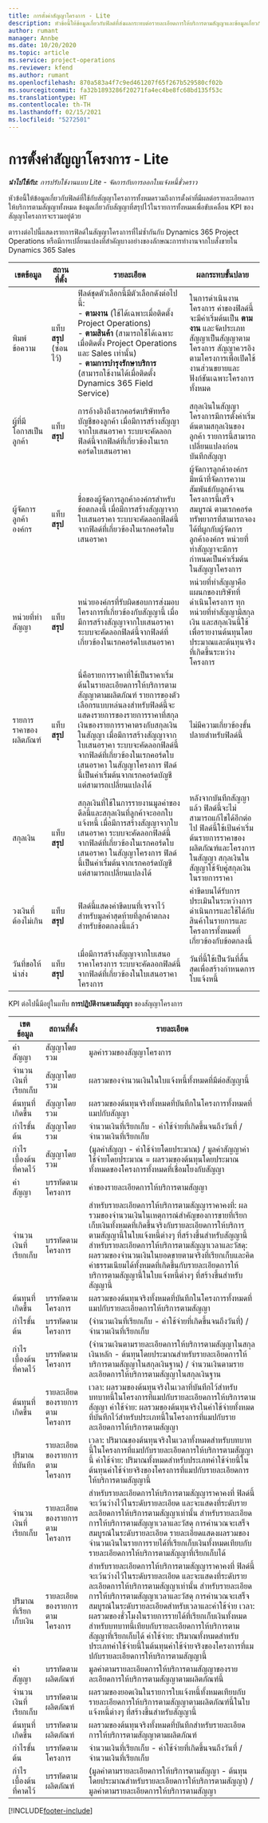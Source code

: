 ```yaml
---
title: การตั้งค่าสัญญาโครงการ - Lite
description: หัวข้อนี้ให้ข้อมูลเกี่ยวกับฟิลด์ที่ส่งผลกระทบต่อรายละเอียดการให้บริการตามสัญญาและข้อมูลเกี่ยวกับสัญญาที่สรุปไว้ในรายการทั้งหมด
author: rumant
manager: Annbe
ms.date: 10/20/2020
ms.topic: article
ms.service: project-operations
ms.reviewer: kfend
ms.author: rumant
ms.openlocfilehash: 870a583a4f7c9ed461207f65f267b529580cf02b
ms.sourcegitcommit: fa32b1893286f20271fa4ec4be8fc68bd135f53c
ms.translationtype: HT
ms.contentlocale: th-TH
ms.lasthandoff: 02/15/2021
ms.locfileid: "5272501"
---
```

# <a name="project-contract-settings---lite"></a>การตั้งค่าสัญญาโครงการ - Lite

_**นำไปใช้กับ:** การปรับใช้งานแบบ Lite - จัดการกับการออกใบแจ้งหนี้ชั่วคราว_

หัวข้อนี้ให้ข้อมูลเกี่ยวกับฟิลด์ที่ใช้กับสัญญาโครงการทั้งหมดรวมถึงการตั้งค่าที่มีผลต่อรายละเอียดการให้บริการตามสัญญาทั้งหมด ข้อมูลเกี่ยวกับสัญญาที่สรุปไว้ในรายการทั้งหมดเพื่อขับเคลื่อน KPI ของสัญญาโครงการจะรวมอยู่ด้วย

ตารางต่อไปนี้แสดงรายการฟิลด์ในสัญญาโครงการที่ไม่ซ้ำกันกับ Dynamics 365 Project Operations หรือมีการเปลี่ยนแปลงที่สำคัญบางอย่างของลักษณะการทำงานจากใบสั่งขายใน Dynamics 365 Sales

| เขตข้อมูล | สถานที่ตั้ง | รายละเอียด | ผลกระทบขั้นปลาย |
| --- | --- | --- | --- |
| พิมพ์ข้อความ | แท็บ **สรุป** (ซ่อนไว้) | ฟิลด์ชุดตัวเลือกนี้มีตัวเลือกดังต่อไปนี้:</br>- **ตามงาน** (ใช้ได้เฉพาะเมื่อติดตั้ง Project Operations)</br>- **ตามสินค้า** (สามารถใช้ได้เฉพาะเมื่อติดตั้ง Project Operations และ Sales เท่านั้น)</br>- **ตามการบำรุงรักษาบริการ** (สามารถใช้งานได้เมื่อติดตั้ง Dynamics 365 Field Service) | ในการดำเนินงานโครงการ ค่าของฟิลด์นี้จะมีค่าเริ่มต้นเป็น **ตามงาน** และจัดประเภทสัญญาเป็นสัญญาตามโครงการ สัญญาควรอิงตามโครงการเพื่อเปิดใช้งานส่วนขยายและฟังก์ชันเฉพาะโครงการทั้งหมด |
| ผู้ที่มีโอกาสเป็นลูกค้า | แท็บ **สรุป** | การอ้างอิงถึงเรกคอร์ดบริษัทหรือบัญชีของลูกค้า เมื่อมีการสร้างสัญญาจากใบเสนอราคา ระบบจะคัดลอกฟิลด์นี้จากฟิลด์ที่เกี่ยวข้องในเรกคอร์ดใบเสนอราคา | สกุลเงินในสัญญาโครงการมีการตั้งค่าเริ่มต้นตามสกุลเงินของลูกค้า รายการนี้สามารถเปลี่ยนแปลงก่อนบันทึกสัญญา |
| ผู้จัดการลูกค้าองค์กร | แท็บ **สรุป** | ชื่อของผู้จัดการลูกค้าองค์กรสำหรับข้อตกลงนี้ เมื่อมีการสร้างสัญญาจากใบเสนอราคา ระบบจะคัดลอกฟิลด์นี้จากฟิลด์ที่เกี่ยวข้องในเรกคอร์ดใบเสนอราคา | ผู้จัดการลูกค้าองค์กรมีหน้าที่จัดการความสัมพันธ์กับลูกค้าจนโครงการนี้เสร็จสมบูรณ์ ตามเรกคอร์ดทรัพยากรที่สามารถจองได้ที่ผูกกับผู้จัดการลูกค้าองค์กร หน่วยที่ทำสัญญาจะมีการกำหนดเป็นค่าเริ่มต้นในสัญญาโครงการ |
| หน่วยที่ทำสัญญา | แท็บ **สรุป** | หน่วยองค์กรที่รับผิดชอบการส่งมอบโครงการที่เกี่ยวข้องกับสัญญานี้ เมื่อมีการสร้างสัญญาจากใบเสนอราคา ระบบจะคัดลอกฟิลด์นี้จากฟิลด์ที่เกี่ยวข้องในเรกคอร์ดใบเสนอราคา | หน่วยที่ทำสัญญาคือแผนกของบริษัทที่ดำเนินโครงการ ทุกหน่วยที่ทำสัญญามีสกุลเงิน และสกุลเงินนี้ใช้เพื่อรายงานต้นทุนโดยประมาณและต้นทุนจริงที่เกิดขึ้นระหว่างโครงการ |
| รายการราคาของผลิตภัณฑ์ | แท็บ **สรุป** | นี่คือรายการราคาที่ใช้เป็นราคาเริ่มต้นในรายละเอียดการให้บริการตามสัญญาตามผลิตภัณฑ์ รายการของตัวเลือกรแบบหล่นลงสำหรับฟิลด์นี้จะแสดงรายการของรายการราคาที่สกุลเงินของรายการราคาตรงกับสกุลเงินในสัญญา เมื่อมีการสร้างสัญญาจากใบเสนอราคา ระบบจะคัดลอกฟิลด์นี้จากฟิลด์ที่เกี่ยวข้องในเรกคอร์ดใบเสนอราคา ในสัญญาโครงการ ฟิลด์นี้เป็นค่าเริ่มต้นจากเรกคอร์ดบัญชี แต่สามารถเปลี่ยนแปลงได้ | ไม่มีความเกี่ยวข้องขั้นปลายสำหรับฟิลด์นี้ |
| สกุลเงิน | แท็บ **สรุป** | สกุลเงินที่ใช้ในการรายงานมูลค่าของดีลนี้และสกุลเงินที่ลูกค้าจะออกใบแจ้งหนี้ เมื่อมีการสร้างสัญญาจากใบเสนอราคา ระบบจะคัดลอกฟิลด์นี้จากฟิลด์ที่เกี่ยวข้องในเรกคอร์ดใบเสนอราคา ในสัญญาโครงการ ฟิลด์นี้เป็นค่าเริ่มต้นจากเรกคอร์ดบัญชี แต่สามารถเปลี่ยนแปลงได้ | หลังจากบันทึกสัญญาแล้ว ฟิลด์นี้จะไม่สามารถแก้ไขได้อีกต่อไป ฟิลด์นี้ใช้เป้นค่าเริ่มต้นรายการราคาของผลิตภัณฑ์และโครงการในสัญญา สกุลเงินในสัญญาใช้จับคู่สกุลเงินในรายการราคา |
| วงเงินที่ต้องไม่เกิน | แท็บ **สรุป** | ฟิลด์นี้แสดงค่าขีดบนที่เจรจาไว้สำหรับมูลค่าสุดท้ายที่ลูกค้าตกลงสำหรับข้อตกลงนี้แล้ว | ค่าขีดบนได้รับการประเมินในระหว่างการดำเนินการและใช้ได้กับสินค้าในรายการและโครงการทั้งหมดที่เกี่ยวข้องกับข้อตกลงนี้ |
| วันที่ขอให้นำส่ง | แท็บ **สรุป** | เมื่อมีการสร้างสัญญาจากใบเสนอราคาโครงการ ระบบจะคัดลอกฟิลด์นี้จากฟิลด์ที่เกี่ยวข้องในใบเสนอราคาโครงการ | วันที่นี้ใช้เป็นวันที่สิ้นสุดเพื่อสร้างกำหนดการใบแจ้งหนี้ |

KPI ต่อไปนี้มีอยู่ในแท็บ **การปฏิบัติงานตามสัญญา** ของสัญญาโครงการ

| เขตข้อมูล | สถานที่ตั้ง | รายละเอียด |
| --- | --- | --- |
| ค่าสัญญา | สัญญาโดยรวม | มูลค่ารวมของสัญญาโครงการ |
| จำนวนเงินที่เรียกเก็บ | สัญญาโดยรวม | ผลรวมของจำนวนเงินในใบแจ้งหนี้ทั้งหมดที่มีต่อสัญญานี้ |
| ต้นทุนที่เกิดขึ้น | สัญญาโดยรวม | ผลรวมของต้นทุนจริงทั้งหมดที่บันทึกในโครงการทั้งหมดที่แมปกับสัญญา |
| กำไรขั้นต้น | สัญญาโดยรวม | จำนวนเงินที่เรียกเก็บ - ค่าใช้จ่ายที่เกิดขึ้นจนถึงวันที่ / จำนวนเงินที่เรียกเก็บ |
| กำไรเบื้องต้นที่คาดไว้ | สัญญาโดยรวม | (มูลค่าสัญญา - ค่าใช้จ่ายโดยประมาณ) / มูลค่าสัญญาค่าใช้จ่ายโดยประมาณ = ผลรวมของต้นทุนโดยประมาณทั้งหมดของโครงการทั้งหมดที่เชื่อมโยงกับสัญญา|
| ค่าสัญญา | บรรทัดตามโครงการ | ค่าของรายละเอียดการให้บริการตามสัญญา |
| จำนวนเงินที่เรียกเก็บ | บรรทัดตามโครงการ | สำหรับรายละเอียดการให้บริการตามสัญญาราคาคงที่: ผลรวมของจำนวนเงินในเหตุการณ์สำคัญของการขายที่เรียกเก็บเงินทั้งหมดที่เกิดขึ้นจริงกับรายละเอียดการให้บริการตามสัญญานี้ในใบแจ้งหนี้ต่างๆ ที่สร้างขึ้นสำหรับสัญญานี้ สำหรับรายละเอียดการให้บริการตามสัญญาเวลาและวัสดุ: ผลรวมของจำนวนเงินในยอดขายตามจริงที่เรียกเก็บและคิดค่าธรรมเนียมได้ทั้งหมดที่เกิดขึ้นกับรายละเอียดการให้บริการตามสัญญานี้ในใบแจ้งหนี้ต่างๆ ที่สร้างขึ้นสำหรับสัญญานี้ |
| ต้นทุนที่เกิดขึ้น | บรรทัดตามโครงการ | ผลรวมของต้นทุนจริงทั้งหมดที่บันทึกในโครงการทั้งหมดที่แมปกับรายละเอียดการให้บริการตามสัญญา |
| กำไรขั้นต้น | บรรทัดตามโครงการ | (จำนวนเงินที่เรียกเก็บ - ค่าใช้จ่ายที่เกิดขึ้นจนถึงวันที่) / จำนวนเงินที่เรียกเก็บ |
| กำไรเบื้องต้นที่คาดไว้ | บรรทัดตามโครงการ | (จำนวนเงินตามรายละเอียดการให้บริการตามสัญญาในสกุลเงินหลัก - ต้นทุนโดยประมาณสำหรับรายละเอียดการให้บริการตามสัญญาในสกุลเงินฐาน) / จำนวนเงินตามรายละเอียดการให้บริการตามสัญญาในสกุลเงินฐาน |
| ต้นทุนที่เกิดขึ้น | รายละเอียดของรายการตามโครงการ | เวลา: ผลรวมของต้นทุนจริงในเวลาที่บันทึกไว้สำหรับบทบาทนี้ในโครงการที่แมปกับรายละเอียดการให้บริการตามสัญญา ค่าใช้จ่าย: ผลรวมของต้นทุนจริงในค่าใช้จ่ายทั้งหมดที่บันทึกไว้สำหรับประเภทนี้ในโครงการที่แมปกับรายละเอียดการให้บริการตามสัญญา |
| ปริมาณที่บันทึก | รายละเอียดของรายการตามโครงการ | เวลา: ปริมาณของต้นทุนจริงในเวลาทั้งหมดสำหรับบทบาทนี้ในโครงการที่แมปกับรายละเอียดการให้บริการตามสัญญานี้ ค่าใช้จ่าย: ปริมาณทั้งหมดสำหรับประเภทค่าใช้จ่ายนี้ในต้นทุนค่าใช้จ่ายจริงของโครงการที่แมปกับรายละเอียดการให้บริการตามสัญญานี้ |
| จำนวนเงินที่เรียกเก็บ | รายละเอียดของรายการตามโครงการ | สำหรับรายละเอียดการให้บริการตามสัญญาราคาคงที่ ฟิลด์นี้จะเว้นว่างไว้ในระดับรายละเอียด และจะแสดงที่ระดับรายละเอียดการให้บริการตามสัญญาเท่านั้น สำหรับรายละเอียดการให้บริการตามสัญญาเวลาและวัสดุ การคำนวณจะเสร็จสมบูรณ์ในระดับรายละเอียด รายละเอียดแสดงผลรวมของจำนวนเงินในรายการรายได้ที่เรียกเก็บเงินทั้งหมดเทียบกับรายละเอียดการให้บริการตามสัญญาที่เรียกเก็บได้ |
| ปริมาณที่เรียกเก็บเงิน | รายละเอียดของรายการตามโครงการ | สำหรับรายละเอียดการให้บริการตามสัญญาราคาคงที่ ฟิลด์นี้จะเว้นว่างไว้ในระดับรายละเอียด และจะแสดงที่ระดับรายละเอียดการให้บริการตามสัญญาเท่านั้น สำหรับรายละเอียดการให้บริการตามสัญญาเวลาและวัสดุ การคำนวณจะเสร็จสมบูรณ์ในระดับรายละเอียดสำหรับเวลาและค่าใช้จ่าย เวลา: ผลรวมของชั่วโมงในรายการรายได้ที่เรียกเก็บเงินทั้งหมดสำหรับบทบาทนี้เทียบกับรายละเอียดการให้บริการตามสัญญาที่เรียกเก็บได้ ค่าใช้จ่าย: ปริมาณทั้งหมดสำหรับประเภทค่าใช้จ่ายนี้ในต้นทุนค่าใช้จ่ายจริงของโครงการที่แมปกับรายละเอียดการให้บริการตามสัญญานี้ |
| ค่าสัญญา | บรรทัดตามผลิตภัณฑ์ | มูลค่าตามรายละเอียดการให้บริการตามสัญญาของรายละเอียดการให้บริการตามสัญญาตามผลิตภัณฑ์นี้ |
| จำนวนเงินที่เรียกเก็บ | บรรทัดตามผลิตภัณฑ์ | ผลรวมของยอดเงินในรายการใบแจ้งหนี้ทั้งหมดเทียบกับรายละเอียดการให้บริการตามสัญญาตามผลิตภัณฑ์นี้ในใบแจ้งหนี้ต่างๆ ที่สร้างขึ้นสำหรับสัญญานี้ |
| ต้นทุนที่เกิดขึ้น | บรรทัดตามผลิตภัณฑ์ | ผลรวมของต้นทุนจริงทั้งหมดที่บันทึกสำหรับรายละเอียดการให้บริการตามสัญญาตามผลิตภัณฑ์ |
| กำไรขั้นต้น | บรรทัดตามโครงการ | จำนวนเงินที่เรียกเก็บ - ค่าใช้จ่ายที่เกิดขึ้นจนถึงวันที่ / จำนวนเงินที่เรียกเก็บ |
| กำไรเบื้องต้นที่คาดไว้ | บรรทัดตามผลิตภัณฑ์ | (มูลค่าตามรายละเอียดการให้บริการตามสัญญา - ต้นทุนโดยประมาณสำหรับรายละเอียดการให้บริการตามสัญญา) / มูลค่าตามรายละเอียดการให้บริการตามสัญญา |


[!INCLUDE[footer-include](../../includes/footer-banner.md)]